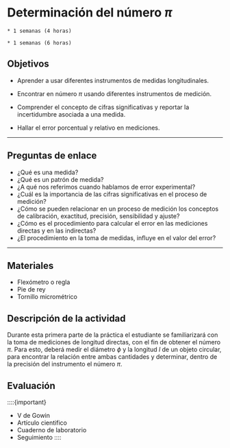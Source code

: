 # Determinación del número $\pi$

```{dropdown} **Duración sugerida**
* 1 semanas (4 horas)

* 1 semanas (6 horas)
```

## Objetivos

* Aprender a usar diferentes instrumentos de medidas longitudinales.

* Encontrar en número $\pi$ usando diferentes instrumentos de medición.

* Comprender el concepto de cifras significativas y reportar la incertidumbre asociada a una medida.

* Hallar el error porcentual y relativo en mediciones. 

---
## Preguntas de enlace

* ¿Qué es una medida?
* ¿Qué es un patrón de medida?
* ¿A qué nos referimos cuando hablamos de error experimental?
* ¿Cuál es la importancia de las cifras significativas en el proceso de medición? 
* ¿Cómo se pueden relacionar en un proceso de medición los conceptos de calibración, exactitud, precisión, sensibilidad y ajuste? 
* ¿Cómo es el procedimiento para calcular el error en las mediciones directas y en las indirectas? 
* ¿El procedimiento en la toma de medidas, influye en el valor del error?
---


## Materiales

* Flexómetro o regla
* Pie de rey
* Tornillo micrométrico

## Descripción de la actividad

Durante esta primera parte de la práctica el estudiante se familiarizará con la toma de mediciones de longitud directas, con el fin de obtener el número $\pi$. Para esto, deberá medir el diámetro $\phi$ y la longitud $l$ de un objeto circular, para encontrar la relación entre ambas cantidades y determinar, dentro de la precisión del instrumento el número $\pi$.

## Evaluación

::::{important}
* V de Gowin
* Artículo cientifico
* Cuaderno de laboratorio
* Seguimiento
::::